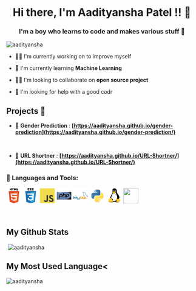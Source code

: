 <h1 align="center">Hi there, I'm Aadityansha Patel !! 👋</h1>

<h3 align="center">I'm a boy who learns to code and makes various stuff 🚀</h3>

<p align="left"> <img src="https://komarev.com/ghpvc/?username=aadityansha&label=Profile%20views&color=0e75b6&style=flat" alt="aadityansha" /> </p>

- 👩‍💻 I'm currently working on to improve myself

- 🧠 I'm currently learning <b>Machine Learning</b>

- 👯‍♀️ I'm looking to collaborate on <b>open source project</b>

- 🤔 I'm looking for help with a good codr

<h2>Projects 📂</h2>

- 👙 **Gender Prediction** : **[https://aadityansha.github.io/gender-prediction](https://aadityansha.github.io/gender-prediction/)**

<br>

- 🔗 **URL Shortner** :  **[https://aadityansha.github.io/URL-Shortner/](https://aadityansha.github.io/URL-Shortner/)**

<h3 align="left">🔨 Languages and Tools:</h3>
<p>
<img src="https://raw.githubusercontent.com/devicons/devicon/master/icons/html5/html5-original-wordmark.svg" height="40" width="40" />
<img src="https://raw.githubusercontent.com/devicons/devicon/master/icons/css3/css3-original-wordmark.svg" height="40" width="40" />
<img src="https://raw.githubusercontent.com/devicons/devicon/master/icons/javascript/javascript-original.svg" height="40" width="40" />
<img src="https://raw.githubusercontent.com/devicons/devicon/master/icons/php/php-original.svg" height="40" width="40" />
<img src="https://raw.githubusercontent.com/devicons/devicon/master/icons/mysql/mysql-original-wordmark.svg" height="40" width="40" />
<img src="https://raw.githubusercontent.com/devicons/devicon/master/icons/python/python-original.svg" height="40" width="40" />
<img src="https://raw.githubusercontent.com/devicons/devicon/master/icons/linux/linux-original.svg" height="40" width="40" />
<img src="https://www.vectorlogo.zone/logos/git-scm/git-scm-icon.svg" height="40" width="40" />
</p>

<br>

## My Github Stats
<p>&nbsp;<img align="center" src="https://github-readme-stats.vercel.app/api?username=aadityansha&show_icons=true&locale=en" alt="aadityansha" /></p>

## My Most Used Language<
<p><img align="left" src="https://github-readme-stats.vercel.app/api/top-langs?username=aadityansha&show_icons=true&locale=en&layout=compact" alt="aadityansha" /></p>
